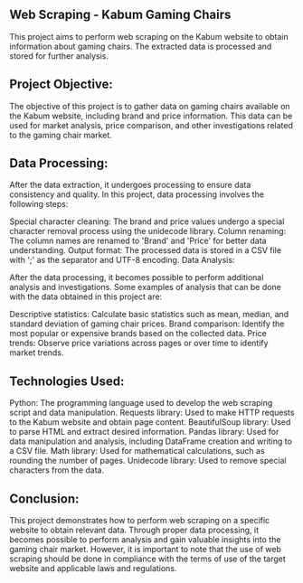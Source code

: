 ## Web Scraping - Kabum Gaming Chairs
<!--- --->
This project aims to perform web scraping on the Kabum website to obtain information about gaming chairs. The extracted data is processed and stored for further analysis.

## Project Objective:
<!--- --->

The objective of this project is to gather data on gaming chairs available on the Kabum website, including brand and price information. This data can be used for market analysis, price comparison, and other investigations related to the gaming chair market.

## Data Processing:
<!--- --->

After the data extraction, it undergoes processing to ensure data consistency and quality. In this project, data processing involves the following steps:

Special character cleaning: The brand and price values undergo a special character removal process using the unidecode library.
Column renaming: The column names are renamed to 'Brand' and 'Price' for better data understanding.
Output format: The processed data is stored in a CSV file with ';' as the separator and UTF-8 encoding.
Data Analysis:
<!--- --->

After the data processing, it becomes possible to perform additional analysis and investigations. Some examples of analysis that can be done with the data obtained in this project are:

Descriptive statistics: Calculate basic statistics such as mean, median, and standard deviation of gaming chair prices.
Brand comparison: Identify the most popular or expensive brands based on the collected data.
Price trends: Observe price variations across pages or over time to identify market trends.
<!--- --->

## Technologies Used:
<!--- --->

Python: The programming language used to develop the web scraping script and data manipulation.
Requests library: Used to make HTTP requests to the Kabum website and obtain page content.
BeautifulSoup library: Used to parse HTML and extract desired information.
Pandas library: Used for data manipulation and analysis, including DataFrame creation and writing to a CSV file.
Math library: Used for mathematical calculations, such as rounding the number of pages.
Unidecode library: Used to remove special characters from the data.

## Conclusion:
<!--- --->

This project demonstrates how to perform web scraping on a specific website to obtain relevant data. Through proper data processing, it becomes possible to perform analysis and gain valuable insights into the gaming chair market. However, it is important to note that the use of web scraping should be done in compliance with the terms of use of the target website and applicable laws and regulations.
